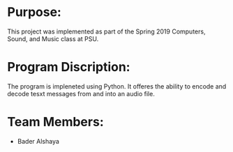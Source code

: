 # Purpose:
This project was implemented as part of the Spring 2019 Computers, Sound, and Music class at PSU.

# Program Discription:
The program is impleneted using Python. It offeres the ability to encode and decode tesxt messages from and into an audio file.

# Team Members:
- Bader Alshaya
